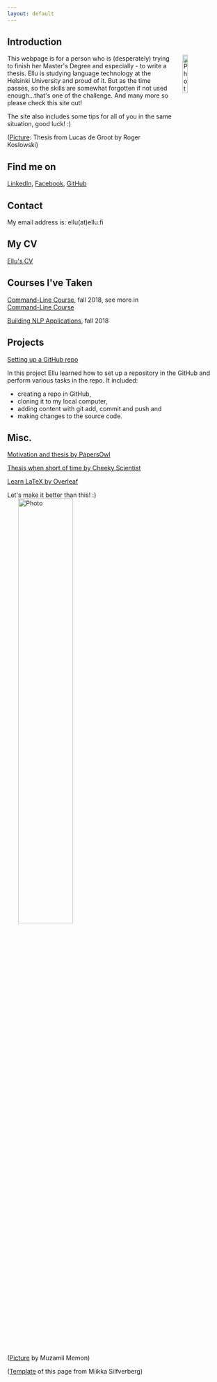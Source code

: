 ```yaml
---
layout: default
---
```


## Introduction

<img src="https://upload.wikimedia.org/wikipedia/commons/8/88/Typeface-thesis.jpg" alt="Photo" hspace="25" width="15%" align="right"/> This webpage is for a person who is (desperately) trying to finish her Master's Degree and especially - to write a thesis.
Ellu is studying language technology at the Helsinki University and proud of it. But as the time passes, so the skills are somewhat forgotten if not used enough...that's one of the challenge. And many more so please check this site out!

The site also includes some tips for all of you in the same situation, good luck! :)

([Picture](https://commons.wikimedia.org/wiki/File:Typeface-thesis.jpg): Thesis from Lucas de Groot by Roger Koslowski)

## Find me on

[LinkedIn](https://www.linkedin.com), [Facebook](https://www.facebook.com/example.profile.3), [GitHub](https://github.com/melaeli/melaeli.github.io)

## Contact

My email address is: ellu(at)ellu.fi

## My CV

[Ellu's CV](assets/documents/Ellu_s_CV.pdf)

## Courses I've Taken

[Command-Line Course](https://courses.helsinki.fi/fi/KIK-LG218/126710126), fall 2018, see more in [Command-Line Course](https://melaeli.github.io/cmdline_course.html)

[Building NLP Applications](https://courses.helsinki.fi/fi/kik-lg211/124794049), fall 2018

## Projects

[Setting up a GitHub repo](https://github.com/melaeli/cmdline-course)

In this project Ellu learned how to set up a repository in the GitHub and perform various tasks in the repo. It included:
* creating a repo in GitHub, 
* cloning it to my local computer,
* adding content with git add, commit and push and
* making changes to the source code.

## Misc. 

[Motivation and thesis by PapersOwl](https://papersowl.com/blog/how-to-finish-my-thesis)

[Thesis when short of time by Cheeky Scientist](https://cheekyscientist.com/insiders-guide-to-write-a-thesis-when-short-on-time/) 

[Learn LaTeX by Overleaf](https://www.overleaf.com/)

Let's make it better than this! :)
<img src="https://upload.wikimedia.org/wikipedia/commons/3/3b/428-how-to-write-mathematical-research-paper.png" alt="Photo" hspace="25" width="50%" align="center"/>

([Picture](https://commons.wikimedia.org/wiki/File:428-how-to-write-mathematical-research-paper.png) by Muzamil Memon)

([Template](https://github.com/mpsilfve/cayman) of this page from Miikka Silfverberg)
